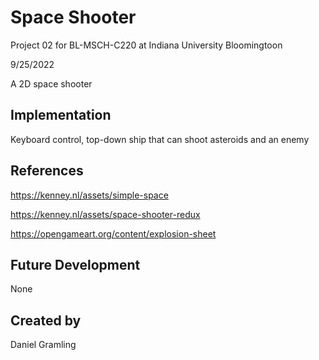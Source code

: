 # Space Shooter

Project 02 for BL-MSCH-C220 at Indiana University Bloomingtoon

9/25/2022

A 2D space shooter

## Implementation

Keyboard control, top-down ship that can shoot asteroids and an enemy

## References

https://kenney.nl/assets/simple-space

https://kenney.nl/assets/space-shooter-redux

https://opengameart.org/content/explosion-sheet

## Future Development
None

## Created by
Daniel Gramling
